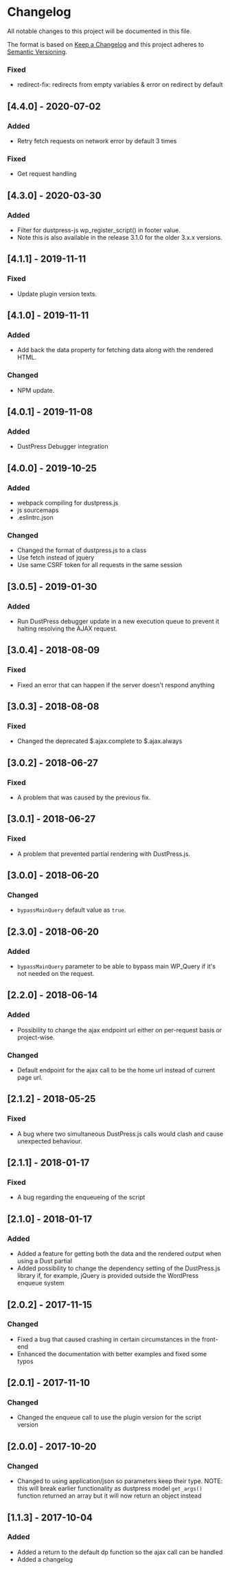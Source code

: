 # Changelog
All notable changes to this project will be documented in this file.

The format is based on [Keep a Changelog](http://keepachangelog.com/en/1.0.0/)
and this project adheres to [Semantic Versioning](http://semver.org/spec/v2.0.0.html).

### Fixed
- redirect-fix: redirects from empty variables & error on redirect by default

## [4.4.0] - 2020-07-02

### Added
- Retry fetch requests on network error by default 3 times

### Fixed
- Get request handling

## [4.3.0] - 2020-03-30

### Added
- Filter for dustpress-js wp_register_script() in footer value.
- Note this is also available in the release 3.1.0 for the older 3.x.x versions.

## [4.1.1] - 2019-11-11

### Fixed

- Update plugin version texts.

## [4.1.0] - 2019-11-11

### Added

- Add back the data property for fetching data along with the rendered HTML.

### Changed

- NPM update.

## [4.0.1] - 2019-11-08

### Added
- DustPress Debugger integration

## [4.0.0] - 2019-10-25

### Added
- webpack compiling for dustpress.js
- js sourcemaps
- .eslintrc.json

### Changed
- Changed the format of dustpress.js to a class
- Use fetch instead of jquery
- Use same CSRF token for all requests in the same session

## [3.0.5] - 2019-01-30

### Added

- Run DustPress debugger update in a new execution queue to prevent it halting resolving the AJAX request.

## [3.0.4] - 2018-08-09

### Fixed
- Fixed an error that can happen if the server doesn't respond anything

## [3.0.3] - 2018-08-08

### Fixed
- Changed the deprecated $.ajax.complete to $.ajax.always

## [3.0.2] - 2018-06-27

### Fixed
- A problem that was caused by the previous fix.

## [3.0.1] - 2018-06-27

### Fixed
- A problem that prevented partial rendering with DustPress.js.

## [3.0.0] - 2018-06-20

### Changed
- `bypassMainQuery` default value as `true`.

## [2.3.0] - 2018-06-20

### Added
- `bypassMainQuery` parameter to be able to bypass main WP_Query if it's not needed on the request.

## [2.2.0] - 2018-06-14

### Added
- Possibility to change the ajax endpoint url either on per-request basis or project-wise.

### Changed
- Default endpoint for the ajax call to be the home url instead of current page url.

## [2.1.2] - 2018-05-25

### Fixed
- A bug where two simultaneous DustPress.js calls would clash and cause unexpected behaviour.

## [2.1.1] - 2018-01-17

### Fixed
- A bug regarding the enqueueing of the script

## [2.1.0] - 2018-01-17

### Added
- Added a feature for getting both the data and the rendered output when using a Dust partial
- Added possibility to change the dependency setting of the DustPress.js library if, for example, jQuery is provided outside the WordPress enqueue system

## [2.0.2] - 2017-11-15

### Changed
- Fixed a bug that caused crashing in certain circumstances in the front-end
- Enhanced the documentation with better examples and fixed some typos

## [2.0.1] - 2017-11-10

### Changed
- Changed the enqueue call to use the plugin version for the script version

## [2.0.0] - 2017-10-20

### Changed
- Changed to using application/json so parameters keep their type. NOTE: this will break earlier functionality as dustpress model `get_args()` function returned an array but it will now return an object instead

## [1.1.3] - 2017-10-04

### Added
- Added a return to the default dp function so the ajax call can be handled
- Added a changelog
